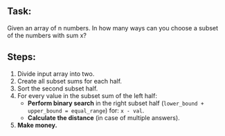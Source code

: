 ## Task:
Given an array of n numbers. In how many ways can you choose a subset of the numbers with sum x?
## Steps:
1. Divide input array into two.
2. Create all subset sums for each half.
3. Sort the second subset half.
4. For every value in the subset sum of the left half:
   - **Perform binary search** in the right subset half (`lower_bound + upper_bound = equal_range`) for: `x - val`.
   - **Calculate the distance** (in case of multiple answers).
5. **Make money.**
